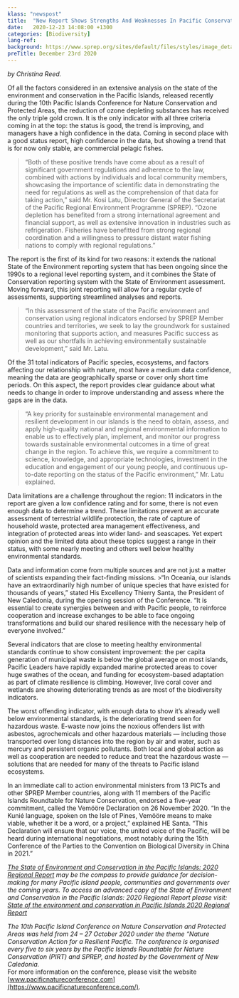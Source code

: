 ```yaml
---
klass: "newspost"
title:  "New Report Shows Strengths And Weaknesses In Pacific Conservation"
date:   2020-12-23 14:08:00 +1300
categories: [Biodiversity]
lang-ref: 
background: https://www.sprep.org/sites/default/files/styles/image_detai_670_400_/public/images/news/SOEC%20cover.png?itok=e0R_bpmx
preTitle: December 23rd 2020
---
```

*by Christina Reed.*

Of all the factors considered in an extensive analysis on the state of the environment and conservation in the Pacific Islands, released recently during the 10th Pacific Islands Conference for Nature Conservation and Protected Areas, the reduction of ozone depleting substances has received the only triple gold crown. It is the only indicator with all three criteria coming in at the top: the status is good, the trend is improving, and managers have a high confidence in the data. Coming in second place with a good status report, high confidence in the data, but showing a trend that is for now only stable, are commercial pelagic fishes.

>“Both of these positive trends have come about as a result of significant government regulations and adherence to the law, combined with actions by individuals and local community members, showcasing the importance of scientific data in demonstrating the need for regulations as well as the comprehension of that data for taking action,” said Mr. Kosi Latu, Director General of the Secretariat of the Pacific Regional Environment Programme (SPREP). “Ozone depletion has benefited from a strong international agreement and financial support, as well as extensive innovation in industries such as refrigeration. Fisheries have benefitted from strong regional coordination and a willingness to pressure distant water fishing nations to comply with regional regulations.”

The report is the first of its kind for two reasons: it extends the national State of the Environment reporting system that has been ongoing since the 1990s to a regional level reporting system, and it combines the State of Conservation reporting system with the State of Environment assessment. Moving forward, this joint reporting will allow for a regular cycle of assessments, supporting streamlined analyses and reports.

>“In this assessment of the state of the Pacific environment and conservation using regional indicators endorsed by SPREP Member countries and territories, we seek to lay the groundwork for sustained monitoring that supports action, and measures Pacific success as well as our shortfalls in achieving environmentally sustainable development,” said Mr. Latu.

Of the 31 total indicators of Pacific species, ecosystems, and factors affecting our relationship with nature, most have a medium data confidence, meaning the data are geographically sparse or cover only short time periods. On this aspect, the report provides clear guidance about what needs to change in order to improve understanding and assess where the gaps are in the data.

>“A key priority for sustainable environmental management and resilient development in our islands is the need to obtain, assess, and apply high-quality national and regional environmental information to enable us to effectively plan, implement, and monitor our progress towards sustainable environmental outcomes in a time of great change in the region. To achieve this, we require a commitment to science, knowledge, and appropriate technologies, investment in the education and engagement of our young people, and continuous up-to-date reporting on the status of the Pacific environment,” Mr. Latu explained.

Data limitations are a challenge throughout the region: 11 indicators in the report are given a low confidence rating and for some, there is not even enough data to determine a trend. These limitations prevent an accurate assessment of terrestrial wildlife protection, the rate of capture of household waste, protected area management effectiveness, and integration of protected areas into wider land- and seascapes. Yet expert opinion and the limited data about these topics suggest a range in their status, with some nearly meeting and others well below healthy environmental standards.

Data and information come from multiple sources and are not just a matter of scientists expanding their fact-finding missions. >“In Oceania, our islands have an extraordinarily high number of unique species that have existed for thousands of years,” stated His Excellency Thierry Santa, the President of New Caledonia, during the opening session of the Conference. “It is essential to create synergies between and with Pacific people, to reinforce cooperation and increase exchanges to be able to face ongoing transformations and build our shared resilience with the necessary help of everyone involved.”   

Several indicators that are close to meeting healthy environmental standards continue to show consistent improvement: the per capita generation of municipal waste  is below the global average on most islands, Pacific Leaders have rapidly expanded marine protected areas to cover huge swathes of the ocean, and funding for ecosystem-based adaptation as part of climate resilience is climbing. However, live coral cover and wetlands are showing deteriorating trends as are most of the biodiversity indicators. 

The worst offending indicator, with enough data to show it’s already well below environmental standards, is the deteriorating trend seen for hazardous waste. E-waste now joins the noxious offenders list with asbestos, agrochemicals and other hazardous materials — including those transported over long distances into the region by air and water, such as mercury and persistent organic pollutants. Both local and global action as well as cooperation are needed to reduce and treat the hazardous waste — solutions that are needed for many of the threats to Pacific island ecosystems.  

In an immediate call to action environmental ministers from 13 PICTs and other SPREP Member countries, along with 11 members of the Pacific Islands Roundtable for Nature Conservation, endorsed a five-year commitment, called the Vemööre Declaration on 26 November 2020. “In the Kunié language, spoken on the Isle of Pines, Vemööre means to make viable, whether it be a word, or a project,” explained HE Santa. “This Declaration will ensure that our voice, the united voice of the Pacific, will be heard during international negotiations, most notably during the 15th Conference of the Parties to the Convention on Biological Diversity in China in 2021.”

*[The State of Environment and Conservation in the Pacific Islands: 2020 Regional Report](https://pacific-data.sprep.org/dataset/advanced-copy-state-environment-and-conservation-pacific-islands-2020-regional-report) may be the compass to provide guidance for decision-making for many Pacific island people, communities and governments over the coming years.  To access an advanced copy of the State of Environment and Conservation in the Pacific Islands: 2020 Regional Report please visit:  [State of the environment and conservation in Pacific Islands 2020 Regional Report](https://pacific-data.sprep.org/dataset/advanced-copy-state-environment-and-conservation-pacific-islands-2020-regional-report)*

*The 10th Pacific Island Conference on Nature Conservation and Protected Areas was held from 24 – 27 October 2020 under the theme “Nature Conservation Action for a Resilient Pacific. The conference is organised every five to six years by the Pacific Islands Roundtable for Nature Conservation (PIRT) and SPREP, and hosted by the Government of New Caledonia.*
<br>For more information on the conference, please visit the website [www.pacificnatureconference.com](https://www.pacificnatureconference.com/).
